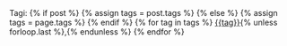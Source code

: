 <div class="post-tags">
  Tagi: 
  {% if post %}
    {% assign tags = post.tags %}
  {% else %}
    {% assign tags = page.tags %}
  {% endif %}
  {% for tag in tags %}
  <a href="/blog/tags/#{{tag|slugize}}" rel="tag">{{tag}}</a>{% unless forloop.last %},{% endunless %}
  {% endfor %}
</div>